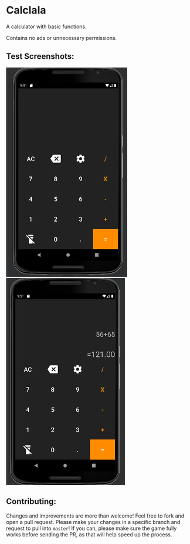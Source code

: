 # Calclala

A calculator with basic functions.

Contains no ads or unnecessary permissions.

## Test Screenshots:

![Splash-Screen](screenshots/screen1.png) ![Main-Screen](screenshots/screen2.png)

## Contributing:
Changes and improvements are more than welcome! Feel free to fork and open a pull request. Please make your changes in a specific branch and request to pull into `master`! If you can, please make sure the game fully works before sending the PR, as that will help speed up the process.